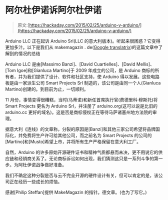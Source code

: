 # 阿尔杜伊诺诉阿尔杜伊诺

> 原文:[https://hackaday.com/2015/02/25/arduino-v-arduino/](https://hackaday.com/2015/02/25/arduino-v-arduino/)

Arduino LLC 正在起诉 Arduino Srl(LLC 的意大利版本)。听起来很困惑？它变得更加多汁。以下是我们从 makemagazin . de([Google translatrix](https://translate.google.com/translate?sl=de&tl=en&js=y&prev=_t&hl=en&ie=UTF-8&u=http%3A%2F%2Fwww.heise.de%2Fmake%2Fmeldung%2FArduino-gegen-Arduino-Gruender-streiten-um-die-Firma-2549653.html&edit-text=&act=url))的这篇文章中了解到的情况的总结

Arduino LLC 是由[Massimo Banzi]、[David Cuartielles]、[David Mellis]、[Tom Igoe]和[Gianluca Martino]于 2009 年成立的公司，是 Arduino 商标的所有者，并为我们提供了设计、软件和社区支持，使 Arduino 得以发展。这些电路板是由一家派生公司 Smart Projects Srl 制造的，该公司是由同一个人(Gianluca Martino)创建的。到目前为止，一切顺利。

11 月份，事情变得很糟糕，当时(马蒂诺)和新任首席执行官(费德里科·穆斯托)将 Smart Projects 更名为 Arduino Srl，并注册了 arduino.org(这可以说是比旧的 arduino.cc 更好的域名)。这是否是商标侵权正在等待马萨诸塞州地方法院的审理。

据意大利《连线》的文章称，分裂的原因是[Banzi]和其他三家公司希望将品牌国际化，并免费将生产许可给其他公司，而之前名为 Smart Projects 的公司的[Martino]和[Musto]希望上市，并将所有生产严格保留在意大利工厂。

自然，Arduino 的许多原始开源硬件证书和精神气质都悬而未决，更不用说它的供应链和经销商关系了。无论商标诉讼如何出现，我们猜测这只是一系列斗争的第一步。为阿杜伊诺战争做好准备。

我们不确定这种分裂是否与云不完全开源的硬件设计有关，但可以肯定的是，该公司正在经历一些成长的烦恼。

感谢[Philip Steffan]提供 MakeMagazin 的指针。德文章。(也为了写它。)